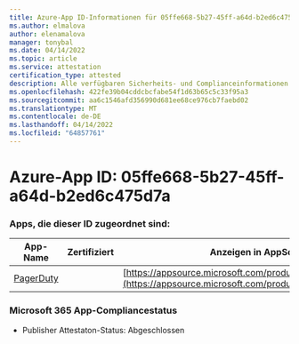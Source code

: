 ```yaml
---
title: Azure-App ID-Informationen für 05ffe668-5b27-45ff-a64d-b2ed6c475d7a
ms.author: elmalova
author: elenamalova
manager: tonybal
ms.date: 04/14/2022
ms.topic: article
ms.service: attestation
certification_type: attested
description: Alle verfügbaren Sicherheits- und Complianceinformationen für 05ffe668-5b27-45ff-a64d-b2ed6c475d7a.
ms.openlocfilehash: 422fe39b04cddcbcfabe54f1d63b65c5c33f95a3
ms.sourcegitcommit: aa6c1546afd356990d681ee68ce976cb7faebd02
ms.translationtype: MT
ms.contentlocale: de-DE
ms.lasthandoff: 04/14/2022
ms.locfileid: "64857761"
---
```

# <a name="azure-app-id-05ffe668-5b27-45ff-a64d-b2ed6c475d7a"></a>Azure-App ID: 05ffe668-5b27-45ff-a64d-b2ed6c475d7a


### <a name="apps-associated-with-this-id"></a>Apps, die dieser ID zugeordnet sind:
| **App-Name** | **Zertifiziert** | **Anzeigen in AppSource** |
|--------------|---------------|-----------------------|
| [PagerDuty](../forward/WA200001637.md) |  | [https://appsource.microsoft.com/product/office/WA200001637](https://appsource.microsoft.com/product/office/WA200001637) |

### <a name="microsoft-365-app-compliance-status"></a>Microsoft 365 App-Compliancestatus
- Publisher Attestaton-Status: Abgeschlossen
